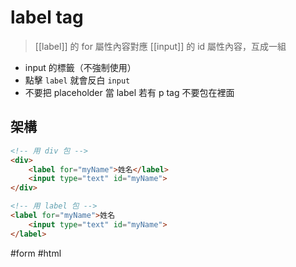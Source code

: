 # label tag
> [[label]] 的 for 屬性內容對應 [[input]] 的 id 屬性內容，互成一組
- input 的標籤（不強制使用）
- 點擊 `label` 就會反白 `input`
- 不要把 placeholder 當 label 
若有 p tag 不要包在裡面

## 架構
```html
<!-- 用 div 包 -->
<div>
	<label for="myName">姓名</label>
	<input type="text" id="myName">
</div>
```
```html
<!-- 用 label 包 -->
<label for="myName">姓名
	<input type="text" id="myName">
</label>
```


#form #html 